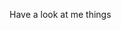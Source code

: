 Have a look at me things

<!---
poish/poish is a ✨ special ✨ repository because its `README.md` (this file) appears on your GitHub profile.
You can click the Preview link to take a look at your changes.
--->

